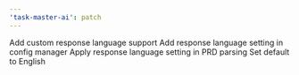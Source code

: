 ```yaml
---
'task-master-ai': patch
---
```


Add custom response language support
Add response language setting in config manager
Apply response language setting in PRD parsing
Set default to English
